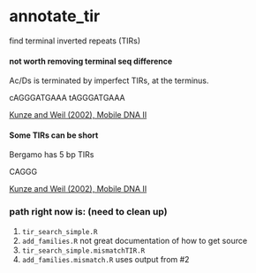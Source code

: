 # annotate_tir
find terminal inverted repeats (TIRs)


#### not worth removing terminal seq difference
Ac/Ds is terminated by imperfect TIRs, at the terminus.

cAGGGATGAAA
tAGGGATGAAA

[Kunze and Weil (2002), Mobile DNA II](http://www.asmscience.org/content/book/10.1128/9781555817954.chap24)



#### Some TIRs can be short

Bergamo has 5 bp TIRs

CAGGG

[Kunze and Weil (2002), Mobile DNA II](http://www.asmscience.org/content/book/10.1128/9781555817954.chap24)

### path right now is: (need to clean up)

1. `tir_search_simple.R`
2. `add_families.R` not great documentation of how to get source
3. `tir_search_simple.mismatchTIR.R` 
4. `add_families.mismatch.R` uses output from #2
